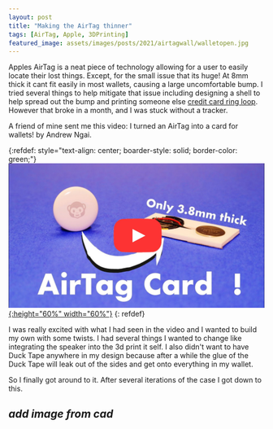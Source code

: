 ```yaml
--- 
layout: post
title: "Making the AirTag thinner"
tags: [AirTag, Apple, 3DPrinting]
featured_image: assets/images/posts/2021/airtagwall/walletopen.jpg
---
```


Apples AirTag is a neat piece of technology allowing for a user to easily locate their lost things. Except, for the small issue that its huge! At 8mm thick it cant fit easily in most wallets, causing a large uncomfortable bump. I tried several things to help mitigate that issue including designing a shell to help spread out the bump and printing someone else [credit card ring loop](https://www.thingiverse.com/thing:4843434). However that broke in a month, and I was stuck without a tracker.

A friend of mine sent me this video: I turned an AirTag into a card for wallets! by Andrew Ngai.

{:refdef: style="text-align: center; boarder-style: solid; border-color: green;"}
[![I turned an AirTag into a card for wallets! by Andrew Ngai](/assets/images/posts/2021/airtagwall/7rHyAAkf5tE.jpg){:height="60%" width="60%"}](https://www.youtube.com/watch?v=7rHyAAkf5tE)
{: refdef}

I was really excited with what I had seen in the video and I wanted to build my own with some twists. I had several things I wanted to change like integrating the speaker into the 3d print it self. I also didn't want to have Duck Tape anywhere in my design because after a while the glue of the Duck Tape will leak out of the sides and get onto everything in my wallet. 

So I finally got around to it. After several iterations of the case I got down to this. 


## _add image from cad_

